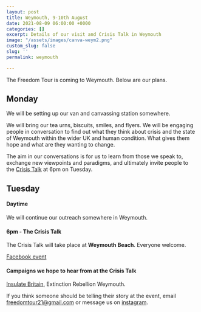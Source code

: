 ```yaml
---
layout: post
title: Weymouth, 9-10th August
date: 2021-08-09 06:00:00 +0000
categories: []
excerpt: Details of our visit and Crisis Talk in Weymouth
image: "/assets/images/canva-weym2.png"
custom_slug: false
slug: ''
permalink: weymouth

---
```

The Freedom Tour is coming to Weymouth. Below are our plans.

## Monday

We will be setting up our van and canvassing station somewhere.

We will bring our tea urns, biscuits, smiles, and flyers. We will be engaging people in conversation to find out what they think about crisis and the state of Weymouth within the wider UK and human condition. What gives them hope and what are they wanting to change.

The aim in our conversations is for us to learn from those we speak to, exchange new viewpoints and paradigms, and ultimately invite people to the [Crisis Talk](freedomtour.uk/crisis-talk) at 6pm on Tuesday.

## Tuesday

#### Daytime

We will continue our outreach somewhere in Weymouth.

#### 6pm - The Crisis Talk

The Crisis Talk will take place at **Weymouth Beach**. Everyone welcome.

[Facebook event](https://www.facebook.com/events/675371890524016)

#### Campaigns we hope to hear from at the Crisis Talk

[Insulate Britain](https://www.insulatebritain.com/), Extinction Rebellion Weymouth.

If you think someone should be telling their story at the event, email freedomtour21@gmail.com or message us on [instagram](https://www.instagram.com/freedomtour21).